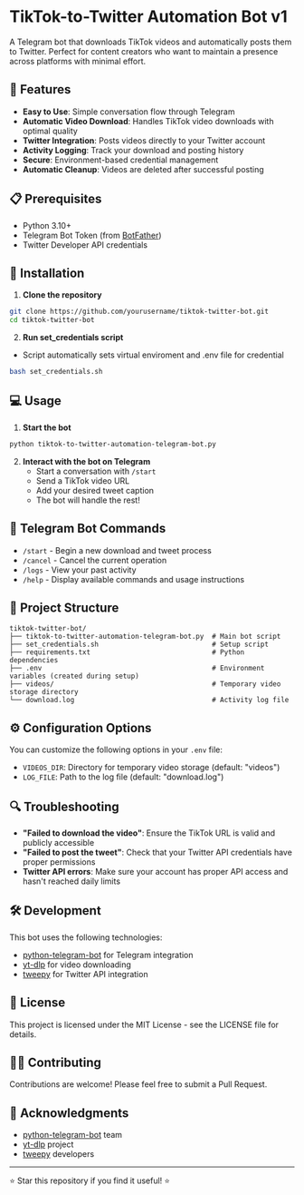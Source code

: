 # TikTok-to-Twitter Automation Bot v1

A Telegram bot that downloads TikTok videos and automatically posts them to Twitter. Perfect for content creators who want to maintain a presence across platforms with minimal effort.

## 🌟 Features

- **Easy to Use**: Simple conversation flow through Telegram
- **Automatic Video Download**: Handles TikTok video downloads with optimal quality
- **Twitter Integration**: Posts videos directly to your Twitter account
- **Activity Logging**: Track your download and posting history
- **Secure**: Environment-based credential management
- **Automatic Cleanup**: Videos are deleted after successful posting

## 📋 Prerequisites

- Python 3.10+
- Telegram Bot Token (from [BotFather](https://t.me/botfather))
- Twitter Developer API credentials

## 🚀 Installation

1. **Clone the repository**

```bash
git clone https://github.com/yourusername/tiktok-twitter-bot.git
cd tiktok-twitter-bot
```

2. **Run set_credentials script**

- Script automatically sets virtual enviroment and .env file for credential

```bash
bash set_credentials.sh
```



## 💻 Usage

1. **Start the bot**

```bash
python tiktok-to-twitter-automation-telegram-bot.py
```

2. **Interact with the bot on Telegram**
   - Start a conversation with `/start`
   - Send a TikTok video URL
   - Add your desired tweet caption
   - The bot will handle the rest!

## 📱 Telegram Bot Commands

- `/start` - Begin a new download and tweet process
- `/cancel` - Cancel the current operation
- `/logs` - View your past activity
- `/help` - Display available commands and usage instructions

## 📂 Project Structure

```
tiktok-twitter-bot/
├── tiktok-to-twitter-automation-telegram-bot.py  # Main bot script
├── set_credentials.sh                            # Setup script
├── requirements.txt                              # Python dependencies
├── .env                                          # Environment variables (created during setup)
├── videos/                                       # Temporary video storage directory
└── download.log                                  # Activity log file
```

## ⚙️ Configuration Options

You can customize the following options in your `.env` file:

- `VIDEOS_DIR`: Directory for temporary video storage (default: "videos")
- `LOG_FILE`: Path to the log file (default: "download.log")

## 🔍 Troubleshooting

- **"Failed to download the video"**: Ensure the TikTok URL is valid and publicly accessible
- **"Failed to post the tweet"**: Check that your Twitter API credentials have proper permissions
- **Twitter API errors**: Make sure your account has proper API access and hasn't reached daily limits

## 🛠️ Development

This bot uses the following technologies:

- [python-telegram-bot](https://github.com/python-telegram-bot/python-telegram-bot) for Telegram integration
- [yt-dlp](https://github.com/yt-dlp/yt-dlp) for video downloading
- [tweepy](https://github.com/tweepy/tweepy) for Twitter API integration

## 📝 License

This project is licensed under the MIT License - see the LICENSE file for details.

## 👨‍💻 Contributing

Contributions are welcome! Please feel free to submit a Pull Request.


## 🙏 Acknowledgments

- [python-telegram-bot](https://github.com/python-telegram-bot/python-telegram-bot) team
- [yt-dlp](https://github.com/yt-dlp/yt-dlp) project
- [tweepy](https://github.com/tweepy/tweepy) developers

---

⭐ Star this repository if you find it useful! ⭐
